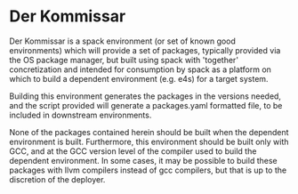 # Der Kommissar

Der Kommissar is a spack environment (or set of known good environments) which will provide a set of packages, typically provided via the OS package manager, but built using spack with 'together' concretization and intended for consumption by spack as a platform on which to build a dependent environment (e.g. e4s) for a target system. 

Building this environment generates the packages in the versions needed, and the script provided  will generate a packages.yaml formatted file, to be included in downstream environments.  

None of the packages contained herein should be built when the dependent environment is built. Furthermore, this environment should be built only with GCC, and at the GCC version level of the compiler used to build the dependent environment. In some cases, it may be possible to build these packages with llvm compilers instead of gcc compilers, but that is up to the discretion of the deployer. 

